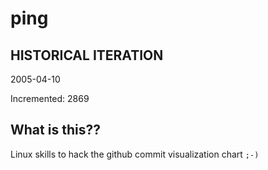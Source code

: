 # ping

## HISTORICAL ITERATION
2005-04-10

Incremented: 2869

## What is this?? 
Linux skills to hack the github commit visualization chart `;-)`
